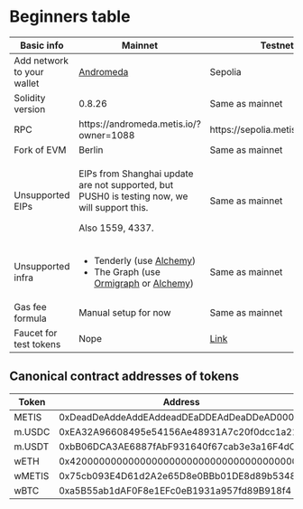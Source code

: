 # Beginners table



<table><thead><tr><th>Basic info</th><th width="227">Mainnet</th><th>Testnet</th></tr></thead><tbody><tr><td>Add network to your wallet</td><td><a href="https://chainlist.org/chain/1088">Andromeda</a></td><td> Sepolia</td></tr><tr><td>Solidity version</td><td>0.8.26</td><td>Same as mainnet</td></tr><tr><td>RPC</td><td>https://andromeda.metis.io/?owner=1088</td><td>https://sepolia.metisdevops.link</td></tr><tr><td>Fork of EVM</td><td>Berlin</td><td>Same as mainnet</td></tr><tr><td>Unsupported EIPs</td><td><p>EIPs from Shanghai update are not supported, but PUSH0 is testing now, we will support this. </p><p>Also 1559, 4337.</p></td><td>Same as mainnet</td></tr><tr><td>Unsupported infra</td><td><ul><li>Tenderly (use <a href="https://www.alchemy.com/">Alchemy</a>)</li><li>The Graph (use <a href="https://www.ormilabs.xyz/">Ormigraph</a> or <a href="https://www.alchemy.com/">Alchemy</a>)</li></ul></td><td>Same as mainnet</td></tr><tr><td>Gas fee formula</td><td>Manual setup for now</td><td>Same as mainnet</td></tr><tr><td>Faucet for test tokens</td><td>Nope</td><td><a href="https://github.com/MetisProtocol/metis-testnet-token?tab=readme-ov-file#how-to-get-the-test-tokens">Link</a></td></tr></tbody></table>

## Canonical contract addresses of tokens

<table><thead><tr><th width="114">Token</th><th width="433">Address</th><th>Decimals</th></tr></thead><tbody><tr><td>METIS</td><td>0xDeadDeAddeAddEAddeadDEaDDEAdDeaDDeAD0000</td><td>18</td></tr><tr><td>m.USDC</td><td>0xEA32A96608495e54156Ae48931A7c20f0dcc1a21</td><td>6</td></tr><tr><td>m.USDT</td><td>0xbB06DCA3AE6887fAbF931640f67cab3e3a16F4dC</td><td>6</td></tr><tr><td>wETH</td><td>0x420000000000000000000000000000000000000A</td><td>18</td></tr><tr><td>wMETIS</td><td>0x75cb093E4D61d2A2e65D8e0BBb01DE8d89b53481</td><td>18</td></tr><tr><td>wBTC</td><td>0xa5B55ab1dAF0F8e1EFc0eB1931a957fd89B918f4</td><td>8</td></tr></tbody></table>
